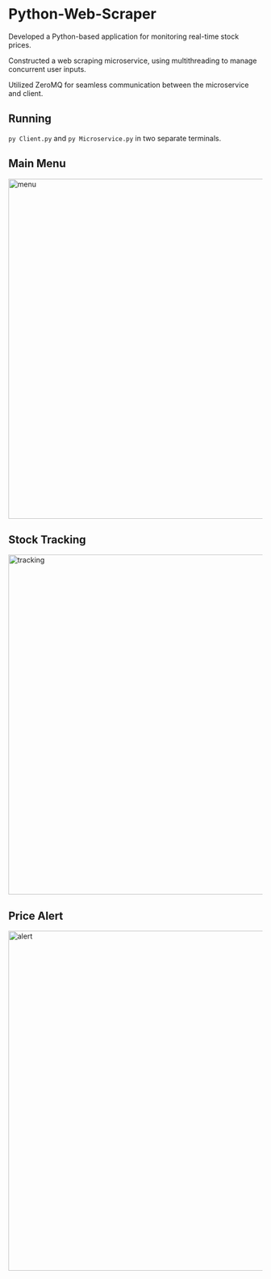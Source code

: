 # Python-Web-Scraper

Developed a Python-based application for monitoring real-time stock prices.

Constructed a web scraping microservice, using multithreading to manage concurrent user inputs.

Utilized ZeroMQ for seamless communication between the microservice and client.

## Running
```py Client.py``` and ```py Microservice.py``` in two separate terminals.

## Main Menu
<img width="674" alt="menu" src="https://user-images.githubusercontent.com/84875686/215644283-9f07a7d2-8fe3-4630-85c0-ce4d62cdca78.png">

## Stock Tracking
<img width="674" alt="tracking" src="https://user-images.githubusercontent.com/84875686/215842993-b7e60347-1121-46e9-9b40-66728506d9a5.png">

## Price Alert
<img width="674" alt="alert" src="https://user-images.githubusercontent.com/84875686/215843005-ea0cd8d9-fe19-4192-b7b3-6dc9d9de0a24.png">
